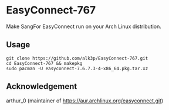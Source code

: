 # EasyConnect-767

Make SangFor EasyConnect run on your Arch Linux distribution.

## Usage

```shell
git clone https://github.com/alk3p/EasyConnect-767.git
cd EasyConnect-767 && makepkg
sudo pacman -U easyconnect-7.6.7.3-4-x86_64.pkg.tar.xz
```

## Acknowledgement

arthur_0 (maintainer of https://aur.archlinux.org/easyconnect.git)
